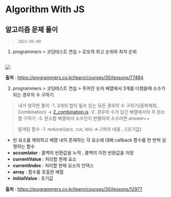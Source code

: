 # Algorithm With JS

## 알고리즘 문제 풀이

> `2021-05-09`

1. programmers > 코딩테스트 연습 > 로또의 최고 순위와 최저 순위 
<br>
<img src="https://user-images.githubusercontent.com/41010744/117563082-76f61880-b0de-11eb-8640-f0bc21fb3f4a.png">
<br>

**출처** : https://programmers.co.kr/learn/courses/30/lessons/77484

2. programmers > 코딩테스트 연습 > 주어진 숫자 배열에서 3개를 더했을때 소수가 되는 경우의 수 구하기

> 내가 생각한 풀이
-1. 3개의 합이 될수 있는 모든 경우의 수 구하기(중복제외, Combination) → [2_combination.js]()
-2. 경우의 수가 담긴 배열에서의 각 원소합 구하기
-3. 원소합 배열에서 소수인지 판별하여 소수라면 answer++

> 알게된 함수
-1. reduce((acc, cur, idx) => //처리 내용 , //초기값)
- 빈 요소를 제외하고 배열 내의 존재하는 각 요소에 대해 callback 함수를 한 번씩 실행하는 함수
- **accumlator** : 콜백의 반환값을 누적 , 콜백의 이전 반환값을 저장
- **currentValue** : 처리할 현재 요소
- **currentIndex** : 처리할 현재 요소의 인덱스
- **array** : 함수를 호출한 배열
- **initialValue** : 초기값

**출처** : https://programmers.co.kr/learn/courses/30/lessons/12977